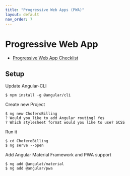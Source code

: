 ```yaml
---
title: "Progressive Web Apps (PWA)"
layout: default
nav_order: 7
---
```

# Progressive Web App

* [Progressive Web App Checklist](https://developers.google.com/web/progressive-web-apps/checklist)

## Setup

Update Angular-CLI

    $ npm install -g @angular/cli
    
Create new Project

    $ ng new ChoferoBilling
    ? Would you like to add Angular routing? Yes
    ? Which stylesheet format would you like to use? SCSS

Run it

    $ cd ChoferoBilling
    $ ng serve --open

Add Angular Material Framework and PWA support

    $ ng add @angulat/material
    $ ng add @angular/pwa
